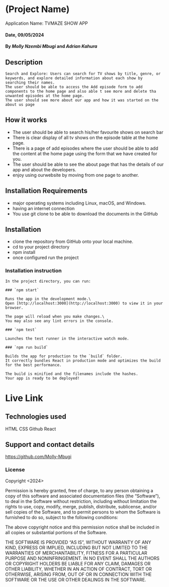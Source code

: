 # (Project Name)
Application Name: TVMAZE SHOW APP

#### Date, 09/05/2024

#### By *Molly Nzembi Mbugi* and *Adrian Kahura*


## Description
    Search and Explore: Users can search for TV shows by title, genre, or keywords, and explore detailed information about each show by searching their names.
    The user should be able to access the Add episode form to add components to the home page and also able t see more and delete tha unwanted episodes at the home page.
    The user should see more about our app and how it was started on the about us page

## How it works
 *  The user should be able to search his/her favourite shows on search bar
 * There is clear display of all tv shows on the episode table at the home page.
 * There is a page of add episodes where the user should be able to add the content at the home page using the form that we have created for you. 
 * The user should be able to see the about page that has the details of our app and about the developers.
 * enjoy using ourwebsite by moving from one page to another.
## Installation Requirements
* major operating systems including Linux, macOS, and Windows. 
* having an internet connection 
 * You use git clone to be able to download the documents in the GitHub

## Installation 
* clone the repository from GitHub onto your local machine.
* cd to your project directory
* npm install
* once configured run the project

### Installation instruction
```
In the project directory, you can run:

### `npm start`

Runs the app in the development mode.\
Open [http://localhost:3000](http://localhost:3000) to view it in your browser.

The page will reload when you make changes.\
You may also see any lint errors in the console.

### `npm test`

Launches the test runner in the interactive watch mode.

### `npm run build`

Builds the app for production to the `build` folder.
It correctly bundles React in production mode and optimizes the build for the best performance.

The build is minified and the filenames include the hashes.
Your app is ready to be deployed! 
```

# Live Link


## Technologies used
HTML
CSS
Github
React

## Support and contact details
https://github.com/Molly-Mbugi

### License
Copyright <2024> <Molly Mbugi>

Permission is hereby granted, free of charge, to any person obtaining a copy of this software and associated documentation files (the “Software”), to deal in the Software without restriction, including without limitation the rights to use, copy, modify, merge, publish, distribute, sublicense, and/or sell copies of the Software, and to permit persons to whom the Software is furnished to do so, subject to the following conditions:

The above copyright notice and this permission notice shall be included in all copies or substantial portions of the Software.

THE SOFTWARE IS PROVIDED “AS IS”, WITHOUT WARRANTY OF ANY KIND, EXPRESS OR IMPLIED, INCLUDING BUT NOT LIMITED TO THE WARRANTIES OF MERCHANTABILITY, FITNESS FOR A PARTICULAR PURPOSE AND NONINFRINGEMENT. IN NO EVENT SHALL THE AUTHORS OR COPYRIGHT HOLDERS BE LIABLE FOR ANY CLAIM, DAMAGES OR OTHER LIABILITY, WHETHER IN AN ACTION OF CONTRACT, TORT OR OTHERWISE, ARISING FROM, OUT OF OR IN CONNECTION WITH THE SOFTWARE OR THE USE OR OTHER DEALINGS IN THE SOFTWARE.